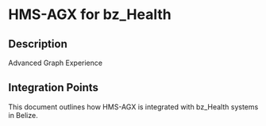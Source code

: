 # HMS-AGX for bz_Health

## Description

Advanced Graph Experience

## Integration Points

This document outlines how HMS-AGX is integrated with bz_Health systems in Belize.
